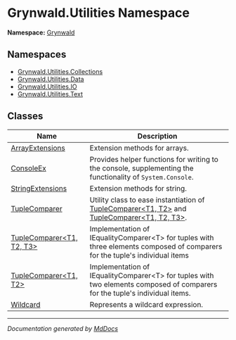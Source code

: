 # Grynwald.Utilities Namespace

**Namespace:** [Grynwald](../Namespace.md)

## Namespaces

- [Grynwald.Utilities.Collections](Collections/Namespace.md)
- [Grynwald.Utilities.Data](Data/Namespace.md)
- [Grynwald.Utilities.IO](IO/Namespace.md)
- [Grynwald.Utilities.Text](Text/Namespace.md)

## Classes

| Name                                                   | Description                                                                                                                                           |
| ------------------------------------------------------ | ----------------------------------------------------------------------------------------------------------------------------------------------------- |
| [ArrayExtensions](ArrayExtensions/Type.md)             | Extension methods for arrays.                                                                                                                         |
| [ConsoleEx](ConsoleEx/Type.md)                         | Provides helper functions for writing to the console, supplementing the functionality of `System.Console`.                                            |
| [StringExtensions](StringExtensions/Type.md)           | Extension methods for string.                                                                                                                         |
| [TupleComparer](TupleComparer/Type.md)                 | Utility class to ease instantiation of [TupleComparer\<T1, T2\>](TupleComparer-2/Type.md) and [TupleComparer\<T1, T2, T3\>](TupleComparer-3/Type.md). |
| [TupleComparer\<T1, T2, T3\>](TupleComparer-3/Type.md) | Implementation of IEqualityComparer\<T\> for tuples with three elements              composed of comparers for the tuple's individual items           |
| [TupleComparer\<T1, T2\>](TupleComparer-2/Type.md)     | Implementation of IEqualityComparer\<T\> for tuples with two elements              composed of comparers for the tuple's individual items.            |
| [Wildcard](Wildcard/Type.md)                           | Represents a wildcard expression.                                                                                                                     |
___

*Documentation generated by [MdDocs](https://github.com/ap0llo/mddocs)*

